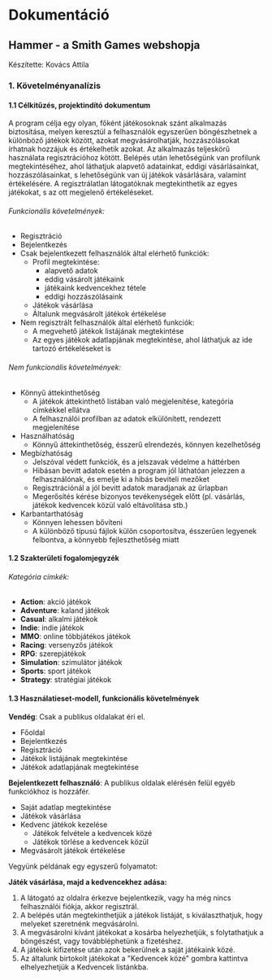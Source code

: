 # Dokumentáció

## Hammer - a Smith Games webshopja

Készítette: Kovács Attila

### 1. Követelményanalízis

#### 1.1 Célkitűzés, projektindító dokumentum

A program célja egy olyan, főként játékosoknak szánt alkalmazás biztosítása, melyen keresztül a felhasználók egyszerűen böngészhetnek a különböző játékok között, azokat megvásárolhatják, hozzászólásokat írhatnak hozzájuk és értékelhetik azokat. Az alkalmazás teljeskörű használata regisztrációhoz kötött. Belépés után lehetőségünk van profilunk megtekintéséhez, ahol láthatjuk alapvető adatainkat, eddigi vásárlásainkat, hozzászólásainkat, s lehetőségünk van új játékok vásárlására, valamint értékelésére. A regisztrálatlan látogatóknak megtekinthetik az egyes játékokat, s az ott megjelenő értékeléseket.

###### Funkcionális követelmények:

- Regisztráció
- Bejelentkezés
- Csak bejelentkezett felhasználók által elérhető funkciók:
  - Profil megtekintése:
    - alapvető adatok
    - eddig vásárolt játékaink
    - játékaink kedvencekhez tétele
    - eddigi hozzászólásaink
  - Játékok vásárlása
  - Általunk megvásárolt játékok értékelése
- Nem regisztrált felhasználók által elérhető funkciók:
  - A megvehető játékok listájának megtekintése
  - Az egyes játékok adatlapjának megtekintése, ahol láthatjuk az ide tartozó értékeléseket is

###### Nem funkcionális követelmények:

- Könnyű áttekinthetőség 
  - A játékok áttekinthető listában való megjelenítése, kategória címkékkel ellátva
  - A felhasználói profilban az adatok elkülönített, rendezett megjelenítése
- Használhatóság 
  - Könnyű áttekinthetőség, ésszerű elrendezés, könnyen kezelhetőség
- Megbízhatóság
  - Jelszóval védett funkciók, és a jelszavak védelme a háttérben
  - Hibásan bevitt adatok esetén a program jól láthatóan jelezzen a felhasználónak, és emelje ki a hibás beviteli mezőket
  - Regisztrációnál a jól bevitt adatok maradjanak az űrlapban
  - Megerősítés kérése bizonyos tevékenységek előtt (pl. vásárlás, játékok kedvencek közül való eltávolítása stb.)
- Karbantarthatóság
  - Könnyen lehessen bővíteni 
  - A különböző típusú fájlok külön csoportosítva, ésszerűen legyenek felbontva, a könnyebb fejleszthetőség miatt

#### 1.2 Szakterületi fogalomjegyzék

###### Kategória címkék:

- **Action**: akció játékok
- **Adventure**: kaland játékok
- **Casual**: alkalmi játékok
- **Indie**: indie játékok
- **MMO**: online többjátékos játékok
- **Racing**: versenyzős játékok
- **RPG**: szerepjátékok
- **Simulation**: szimulátor játékok
- **Sports**: sport játékok
- **Strategy**: stratégiai játékok

#### 1.3 Használatieset-modell, funkcionális követelmények

**Vendég**: Csak a publikus oldalakat éri el.
- Főoldal
- Bejelentkezés
- Regisztráció
- Játékok listájának megtekintése
- Játékok adatlapjának megtekintése

**Bejelentkezett felhasználó**: A publikus oldalak elérésén felül egyéb funkciókhoz is hozzáfér.
- Saját adatlap megtekintése
- Játékok vásárlása
- Kedvenc játékok kezelése
  - Játékok felvétele a kedvencek közé
  - Játékok törlése a kedvencek közül
- Megvásárolt játékok értékelése


Vegyünk példának egy egyszerű folyamatot:

**Játék vásárlása, majd a kedvencekhez adása:**
  1. A látogató az oldalra érkezve bejelentkezik, vagy ha még nincs felhasználói fiókja, akkor regisztrál.
  2. A belépés után megtekinthetjük a játékok listáját, s kiválaszthatjuk, hogy melyeket szeretnénk megvásárolni.
  3. A megvásárolni kívánt játékokat a kosárba helyezhetjük, s folytathatjuk a böngészést, vagy továbbléphetünk a fizetéshez.
  4. A játékok kifizetése után azok bekerülnek a saját játékaink közé.
  5. Az általunk birtokolt játékokat a "Kedvencek közé" gombra kattintva elhelyezhetjük a Kedvencek listánkba.
